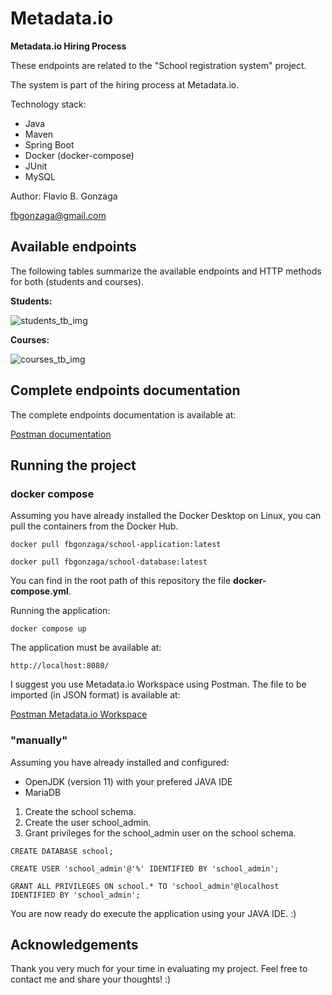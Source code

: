 # Metadata.io

**Metadata.io Hiring Process**

These endpoints are related to the "School registration system" project.

The system is part of the hiring process at Metadata.io.

Technology stack:
 - Java
 - Maven
 - Spring Boot
 - Docker (docker-compose)
 - JUnit
 - MySQL

Author: Flavio B. Gonzaga

fbgonzaga@gmail.com

## Available endpoints ##

The following tables summarize the available endpoints and HTTP methods for both (students and courses).

**Students:**

![students_tb_img](https://user-images.githubusercontent.com/30641015/182293371-6c35b0dc-8e2e-4057-b525-d686c733b466.png)

**Courses:**

![courses_tb_img](https://user-images.githubusercontent.com/30641015/182293389-38e631ee-b877-4c89-aae3-30b73af31b71.png)

## Complete endpoints documentation ##

The complete endpoints documentation is available at:

[Postman documentation](https://documenter.getpostman.com/view/19854346/Uze1x5Ac)

## Running the project ##

### docker compose ###

Assuming you have already installed the Docker Desktop on Linux, you can pull the containers from the Docker Hub.

`docker pull fbgonzaga/school-application:latest`

`docker pull fbgonzaga/school-database:latest`

You can find in the root path of this repository the file **docker-compose.yml**.

Running the application:

`docker compose up`

The application must be available at:

`http://localhost:8080/`

I suggest you use Metadata.io Workspace using Postman. The file to be imported (in JSON format) is available at:

[Postman Metadata.io Workspace](https://www.getpostman.com/collections/607f2c3cc23901f0d31e)

### "manually" ###

Assuming you have already installed and configured:
 - OpenJDK (version 11) with your prefered JAVA IDE
 - MariaDB

1. Create the school schema.
2. Create the user school_admin.
3. Grant privileges for the school_admin user on the school schema.

`CREATE DATABASE school;`

`CREATE USER 'school_admin'@'%' IDENTIFIED BY 'school_admin';`

`GRANT ALL PRIVILEGES ON school.* TO 'school_admin'@localhost IDENTIFIED BY 'school_admin';`

You are now ready do execute the application using your JAVA IDE. :)

## Acknowledgements ##

Thank you very much for your time in evaluating my project.
Feel free to contact me and share your thoughts! :)
